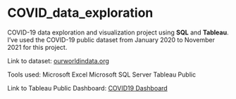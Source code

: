 # COVID_data_exploration
COVID-19 data exploration and visualization project using **SQL** and **Tableau**. I’ve used the COVID-19 public dataset from January 2020 to November 2021 for this project. 

Link to dataset: [ourworldindata.org](https://ourworldindata.org/covid-deaths)

Tools used:
Microsoft Excel
Microsoft SQL Server
Tableau Public

Link to Tableau Public Dashboard: [COVID19 Dashboard](https://public.tableau.com/app/profile/alex.antony8475/viz/COVID19Dashboard_16369679355360/Dashboard1)
